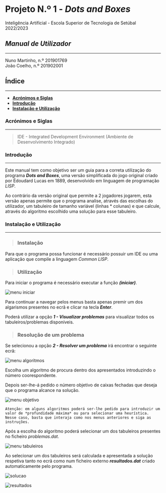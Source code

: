 # **Projeto N.º 1** - *Dots and Boxes*

Inteligência Artificial - Escola Superior de Tecnologia de Setúbal  
2022/2023

## ***Manual de Utilizador***

___
Nuno Martinho, n.º 201901769  
João Coelho, n.º 201902001

## Índice

___

- [**Acrónimos e Siglas**](#acrónimos-e-siglas)
- [**Introdução**](#introdução)
- [**Instalação e Utilização**](#instalação-e-utilização)

### **Acrónimos e Siglas**

___

> IDE - Integrated Development Environment (Ambiente de Desenvolvimento Integrado)

### **Introdução**

___
Este manual tem como objetivo ser um guia para a correta utilização do programa ***Dots and Boxes***, uma versão simplificada do jogo original criado por Édoudard Lucas em 1889, desenvolvido em linguagem de programação *LISP*.

Ao contrário da versão original que permite a 2 jogadores jogarem, esta versão apenas permite que o programa analise, através das escolhas do utilizador, um tabuleiro de tamanho variável (linhas * colunas) e que calcule, através do algoritmo escolhido uma solução para esse tabuleiro.

### **Instalação e Utilização**

___

>### Instalação

Para que o programa possa funcionar é necessário possuir um IDE ou uma aplicação que compile a linguagem *Common LISP*.

>### Utilização

Para iniciar o programa é necessário executar a função ***(iniciar)***.

![menu iniciar](./images/main_menu.png)

Para continuar a navegar pelos menus basta apenas premir um dos algarismos presentes no ecrã e clicar na tecla ***Enter***.

Poderá utilizar a opção ***1 - Visualizar problemas*** para visualizar todos os tabuleiros/problemas disponíveis.

>### Resolução de um problema

Se selecionou a opção ***2 - Resolver um problema*** irá encontrar o seguinte ecrã:

![menu algoritmos](./images/menu_algoritmos.png)

Escolha um algoritmo de procura dentro dos apresentados introduzindo o número coorespondente.

Depois ser-lhe-á pedido o número objetivo de caixas fechadas que deseja que o programa alcance na solução.

![menu objetivo](./images/caixas_fechadas.png)


    Atenção: em alguns algoritmos poderá ser-lhe pedido para introduzir um valor de *profundidade máxima* ou para selecionar uma heurística. Nesse caso, basta que interaja como nos menus anteriores e siga as instruções. 

Após a escolha do algoritmo poderá selecionar um dos tabuleiros presentes no ficheiro *problemas.dat*.

![menu tabuleiros](./images/menu_tabuleiros.png)

Ao selecionar um dos tabuleiros será calculada e apresentada a solução respetiva tanto no ecrã como num ficheiro externo ***resultados.dat*** criado automaticamente pelo programa.

![solucao](./images/solucao.png)

![resultados](./images/resultados.png)
